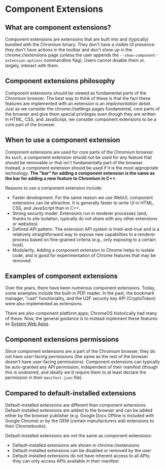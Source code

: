 # Component Extensions

## What are component extensions?

Component extensions are extensions that are built into and (typically) bundled
with the Chromium binary.  They don't have a visible UI presence: they don't
have actions in the toolbar and don't show up in the chrome://extensions page
(unless the user appends the `--show-component-extension-options` commandline
flag).  Users cannot disable them or, largely, interact with them.

## Component extensions philosophy

Component extensions should be viewed as fundamental parts of the Chromium
browser.  The best way to think of these is that the fact these features are
implemented with an extension is an _implementation detail_.  Just as we
consider the chrome://settings pages fundamental, core parts of the browser and
give them special privileges even though they are written in HTML, CSS, and
JavaScript, we consider component extensions to be a core part of the browser.

## When to use a component extension

Component extensions are used for core parts of the Chromium browser.  As such,
a component extension should _not_ be used for any feature that should be
removable or that isn't fundamentally part of the browser.  Instead, a
component extension should be used if it is the most appropriate technology.
**The "bar" for adding a component extension is the same as the bar for adding
a new feature to Chromium in C++.**

Reasons to use a component extension include:
*   Faster development.  For the same reason we use WebUI, component extensions
    can be attractive.  It is generally faster to write UI in HTML, CSS, and
    JavaScript than in C++.
*   Strong security model.  Extensions run in renderer processes (and, thanks to
    site isolation, typically do not share with any other extensions or
    websites).
*   Defined API pattern.  The extension API system is tried-and-true and is a
    relatively straightforward way to expose new capabilities to a renderer
    process based on fine-grained criteria (e.g., only exposing to a certain
    host).
*   Modularity.  Adding a component extension to Chrome helps to isolate code,
    and is good for experimentation of Chrome features that may be removed.

## Examples of component extensions

Over the years, there have been numerous component extensions.  Today, some
examples include the built-in PDF reader.  In the past, the bookmark manager,
"cast" functionality, and the U2F security key API (CryptoToken) were also
implemented as extensions.

There are also component platform apps; ChromeOS historically had many of
these.  Now, the general guidance is to instead implement these features as
[System Web Apps](/chrome/browser/ash/system_web_apps/README.md).

## Component extensions permissions

Since component extensions are a part of the Chromium browser, they do not have
user-facing permissions (the same as the rest of the browser doesn't have
user-facing permissions).  Component extensions can typically be auto-granted
any API permission, independent of their manifest (though this is undesired,
and ideally we'd require them to at least declare the permission in their
`manifest.json` file).

## Compared to default-installed extensions

Default-installed extensions are different than component extensions.
Default-installed extensions are added to the browser and can be added either
by the browser publisher (e.g. Google Docs Offline is included with Google
Chrome) or by the OEM (certain manufacturers add extensions to their
Chromebooks).

Default-installed extensions are _not_ the same as component extensions:
*   Default-installed extensions are shown in chrome://extensions
*   Default-installed extensions can be disabled or removed by the user
*   Default-installed extensions do not have inherent access to all APIs; they
    can only access APIs available in their manifest
